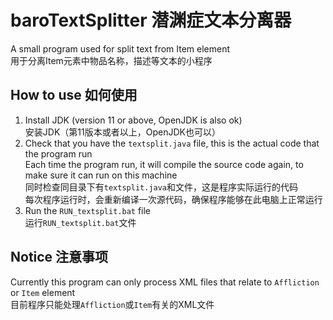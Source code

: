 # baroTextSplitter 潜渊症文本分离器
A small program used for split text from Item element  
用于分离Item元素中物品名称，描述等文本的小程序  
## How to use 如何使用  
1. Install JDK (version 11 or above, OpenJDK is also ok)  
   安装JDK（第11版本或者以上，OpenJDK也可以）  
2. Check that you have the `textsplit.java` file, this is the actual code that the program run  
   Each time the program run, it will compile the source code again, to make sure it can run on this machine  
   同时检查同目录下有`textsplit.java`和文件，这是程序实际运行的代码  
   每次程序运行时，会重新编译一次源代码，确保程序能够在此电脑上正常运行  
3. Run the `RUN_textsplit.bat` file  
   运行`RUN_textsplit.bat`文件  
## Notice 注意事项  
Currently this program can only process XML files that relate to `Affliction` or `Item` element  
目前程序只能处理`Affliction`或`Item`有关的XML文件  

